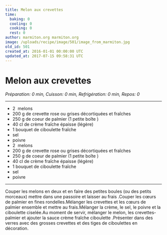 ```yaml
---
title: Melon aux crevettes
time:
  baking: 0
  cooling: 0
  cooking: 0
  rest: 0
author: marmiton.org marmiton.org
image: /uploads/recipe/image/501/image_from_marmiton.jpg
old_id: 501
created_at: 2016-01-01 00:00:00 UTC
updated_at: 2017-07-15 09:58:31 UTC
---
```


# Melon aux crevettes

*Préparation: 0 min, Cuisson: 0 min, Refrigération: 0 min, Repos: 0*

---

- 2  melons
- 200 g de crevette rose ou grises décortiquées et fraîches
- 250 g de coeur de palmier (1 petite boîte )
- 40 cl de crème fraîche épaisse (légère)
- 1 bouquet de ciboulette fraîche
- sel
- poivre
- 2  melons
- 200 g de crevette rose ou grises décortiquées et fraîches
- 250 g de coeur de palmier (1 petite boîte )
- 40 cl de crème fraîche épaisse (légère)
- 1 bouquet de ciboulette fraîche
- sel
- poivre

---

Couper les melons en deux et en faire des petites boules (ou des petits morceaux) mettre dans une passoire et laisser au frais .Couper les cœurs de palmier en fines rondelles.Mélanger les crevettes et les cœurs de palmier ensemble et mettre au frais.Mélanger la crème, le sel, le poivre et la ciboulette ciselée.Au moment de servir, mélanger le melon, les crevettes-palmier et ajouter la sauce crème fraîche ciboulette .Présenter dans des verres avec des grosses crevettes et des tiges de ciboulettes en décoration.
